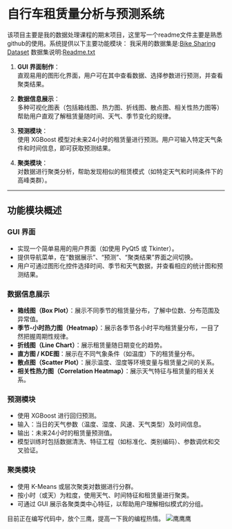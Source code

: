 # 自行车租赁量分析与预测系统

该项目主要是我的数据处理课程的期末项目，这里写一个readme文件主要是熟悉github的使用。系统提供以下主要功能模块：
我采用的数据集是:[Bike Sharing Dataset](https://www.kaggle.com/datasets/lakshmi25npathi/bike-sharing-dataset)
数据集说明:[Readme.txt](\data\Readme.txt)

1. **GUI 界面制作**：  
   直观易用的图形化界面，用户可在其中查看数据、选择参数进行预测，并查看聚类结果。

2. **数据信息展示**：  
   多种可视化图表（包括箱线图、热力图、折线图、散点图、相关性热力图等）帮助用户直观了解租赁量随时间、天气、季节变化的规律。

3. **预测模块**：  
   使用 XGBoost 模型对未来24小时的租赁量进行预测。用户可输入特定天气条件和时间信息，即可获取预测结果。

4. **聚类模块**：  
   对数据进行聚类分析，帮助发现相似的租赁模式（如特定天气和时间条件下的高峰类群）。

---

## 功能模块概述

### GUI 界面
- 实现一个简单易用的用户界面（如使用 PyQt5 或 Tkinter）。  
- 提供导航菜单，在“数据展示”、“预测”、“聚类结果”界面之间切换。  
- 用户可通过图形化控件选择时间、季节和天气数据，并查看相应的统计图和预测结果。

### 数据信息展示
- **箱线图（Box Plot）**：展示不同季节的租赁量分布，了解中位数、分布范围及异常值。  
- **季节-小时热力图（Heatmap）**：展示各季节各小时平均租赁量分布，一目了然把握周期性规律。  
- **折线图（Line Chart）**：展示租赁量随日期变化的趋势。  
- **直方图 / KDE图**：展示在不同气象条件（如温度）下的租赁量分布。  
- **散点图（Scatter Plot）**：展示温度、湿度等环境变量与租赁量之间的关系。  
- **相关性热力图（Correlation Heatmap）**：展示天气特征与租赁量的相关关系。

### 预测模块
- 使用 XGBoost 进行回归预测。  
- 输入：当日的天气参数（温度、湿度、风速、天气类型）及时间信息。  
- 输出：未来24小时的租赁量预测值。  
- 模型训练时包括数据清洗、特征工程（如标准化、类别编码）、参数调优和交叉验证。

### 聚类模块
- 使用 K-Means 或层次聚类对数据进行分群。  
- 按小时（或天）为粒度，使用天气、时间特征和租赁量进行聚类。  
- 可通过 GUI 展示各聚类类中心特征，以帮助用户理解相似模式的分组。
  
目前正在编写代码中，放个三鹰，提高一下我的编程热情。
![鹰鹰鹰]()
